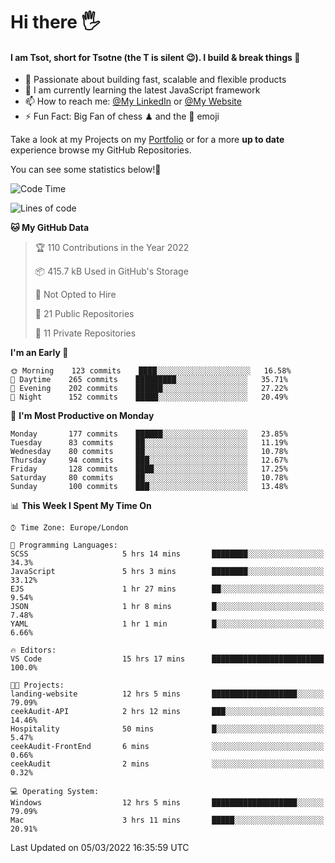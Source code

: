 # Hi there :raised_hand_with_fingers_splayed:
#### I am Tsot, short for Tsotne (the T is silent :wink:). I build & break things :space_invader:
- :telescope: Passionate about building fast, scalable and flexible products
- :seedling: I am currently learning the latest JavaScript framework 
- :mailbox: How to reach me: [@My LinkedIn](https://www.linkedin.com/in/tsotne-gvadzabia/) or [@My Website](https://tsotne.co.uk/contact)
- :zap: Fun Fact: Big Fan of chess ♟ and the 👾 emoji

Take a look at my Projects on my [Portfolio](https://tsotne.co.uk/) or for a more **up to date** experience browse my GitHub Repositories.

You can see some statistics below!:space_invader:
<!--START_SECTION:waka-->
![Code Time](http://img.shields.io/badge/Code%20Time-562%20hrs%2031%20mins-blue)

![Lines of code](https://img.shields.io/badge/From%20Hello%20World%20I%27ve%20Written-2%20Million%20lines%20of%20code-blue)

**🐱 My GitHub Data** 

> 🏆 110 Contributions in the Year 2022
 > 
> 📦 415.7 kB Used in GitHub's Storage 
 > 
> 🚫 Not Opted to Hire
 > 
> 📜 21 Public Repositories 
 > 
> 🔑 11 Private Repositories  
 > 
**I'm an Early 🐤** 

```text
🌞 Morning    123 commits    ████░░░░░░░░░░░░░░░░░░░░░   16.58% 
🌆 Daytime    265 commits    █████████░░░░░░░░░░░░░░░░   35.71% 
🌃 Evening    202 commits    ██████░░░░░░░░░░░░░░░░░░░   27.22% 
🌙 Night      152 commits    █████░░░░░░░░░░░░░░░░░░░░   20.49%

```
📅 **I'm Most Productive on Monday** 

```text
Monday       177 commits    ██████░░░░░░░░░░░░░░░░░░░   23.85% 
Tuesday      83 commits     ██░░░░░░░░░░░░░░░░░░░░░░░   11.19% 
Wednesday    80 commits     ██░░░░░░░░░░░░░░░░░░░░░░░   10.78% 
Thursday     94 commits     ███░░░░░░░░░░░░░░░░░░░░░░   12.67% 
Friday       128 commits    ████░░░░░░░░░░░░░░░░░░░░░   17.25% 
Saturday     80 commits     ██░░░░░░░░░░░░░░░░░░░░░░░   10.78% 
Sunday       100 commits    ███░░░░░░░░░░░░░░░░░░░░░░   13.48%

```


📊 **This Week I Spent My Time On** 

```text
⌚︎ Time Zone: Europe/London

💬 Programming Languages: 
SCSS                     5 hrs 14 mins       ████████░░░░░░░░░░░░░░░░░   34.3% 
JavaScript               5 hrs 3 mins        ████████░░░░░░░░░░░░░░░░░   33.12% 
EJS                      1 hr 27 mins        ██░░░░░░░░░░░░░░░░░░░░░░░   9.54% 
JSON                     1 hr 8 mins         █░░░░░░░░░░░░░░░░░░░░░░░░   7.48% 
YAML                     1 hr 1 min          █░░░░░░░░░░░░░░░░░░░░░░░░   6.66%

🔥 Editors: 
VS Code                  15 hrs 17 mins      █████████████████████████   100.0%

🐱‍💻 Projects: 
landing-website          12 hrs 5 mins       ███████████████████░░░░░░   79.09% 
ceekAudit-API            2 hrs 12 mins       ███░░░░░░░░░░░░░░░░░░░░░░   14.46% 
Hospitality              50 mins             █░░░░░░░░░░░░░░░░░░░░░░░░   5.47% 
ceekAudit-FrontEnd       6 mins              ░░░░░░░░░░░░░░░░░░░░░░░░░   0.66% 
ceekAudit                2 mins              ░░░░░░░░░░░░░░░░░░░░░░░░░   0.32%

💻 Operating System: 
Windows                  12 hrs 5 mins       ███████████████████░░░░░░   79.09% 
Mac                      3 hrs 11 mins       █████░░░░░░░░░░░░░░░░░░░░   20.91%

```


 Last Updated on 05/03/2022 16:35:59 UTC
<!--END_SECTION:waka-->
